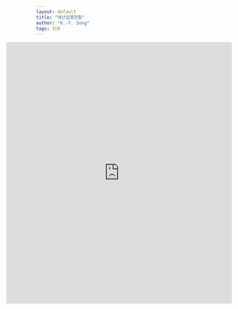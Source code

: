 ```yaml
---
layout: default
title: "예산집행현황"
author: "K.-Y. Song"
tags: ICK
---
```



<iframe
  src="https://uctest.herokuapp.com"
  style="width:120%; height:700px; border: none; margin-left: -80px; margin-right: -80px;"
></iframe>
